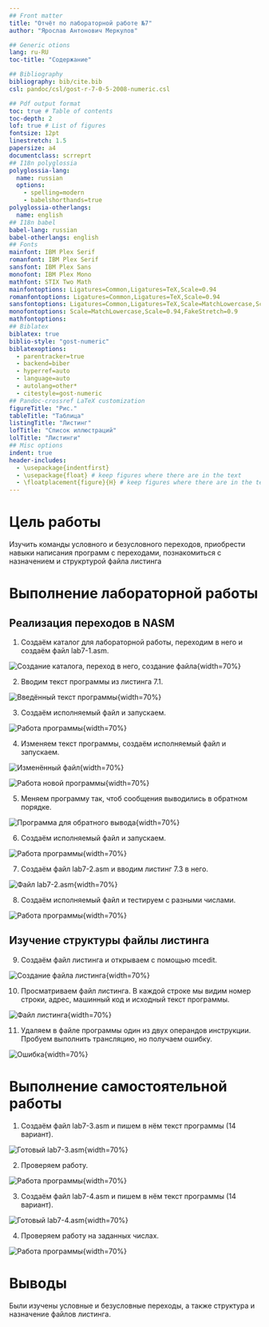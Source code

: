 ```yaml
---
## Front matter
title: "Отчёт по лабораторной работе №7"
author: "Ярослав Антонович Меркулов"

## Generic otions
lang: ru-RU
toc-title: "Содержание"

## Bibliography
bibliography: bib/cite.bib
csl: pandoc/csl/gost-r-7-0-5-2008-numeric.csl

## Pdf output format
toc: true # Table of contents
toc-depth: 2
lof: true # List of figures
fontsize: 12pt
linestretch: 1.5
papersize: a4
documentclass: scrreprt
## I18n polyglossia
polyglossia-lang:
  name: russian
  options:
	- spelling=modern
	- babelshorthands=true
polyglossia-otherlangs:
  name: english
## I18n babel
babel-lang: russian
babel-otherlangs: english
## Fonts
mainfont: IBM Plex Serif
romanfont: IBM Plex Serif
sansfont: IBM Plex Sans
monofont: IBM Plex Mono
mathfont: STIX Two Math
mainfontoptions: Ligatures=Common,Ligatures=TeX,Scale=0.94
romanfontoptions: Ligatures=Common,Ligatures=TeX,Scale=0.94
sansfontoptions: Ligatures=Common,Ligatures=TeX,Scale=MatchLowercase,Scale=0.94
monofontoptions: Scale=MatchLowercase,Scale=0.94,FakeStretch=0.9
mathfontoptions:
## Biblatex
biblatex: true
biblio-style: "gost-numeric"
biblatexoptions:
  - parentracker=true
  - backend=biber
  - hyperref=auto
  - language=auto
  - autolang=other*
  - citestyle=gost-numeric
## Pandoc-crossref LaTeX customization
figureTitle: "Рис."
tableTitle: "Таблица"
listingTitle: "Листинг"
lofTitle: "Список иллюстраций"
lolTitle: "Листинги"
## Misc options
indent: true
header-includes:
  - \usepackage{indentfirst}
  - \usepackage{float} # keep figures where there are in the text
  - \floatplacement{figure}{H} # keep figures where there are in the text
---
```


# Цель работы

Изучить команды условного и безусловного переходов, приобрести навыки написания программ с переходами, познакомиться с назначением и струкртурой файла листинга

# Выполнение лабораторной работы

## Реализация переходов в NASM

1.  Создаём каталог для лабораторной работы, переходим в него и создаём файл lab7-1.asm.

![Создание каталога, переход в него, создание файла](image/pic1.png){width=70%}

2.  Вводим текст программы из листинга 7.1.

![Введённый текст программы](image/pic2.png){width=70%}

3.  Создаём исполняемый файл и запускаем.

![Работа программы](image/pic3.png){width=70%}

4. Изменяем текст программы, создаём исполняемый файл и запускаем.

![Изменённый файл](image/pic4.png){width=70%}

![Работа новой программы](image/pic5.png){width=70%}

5.  Меняем программу так, чтоб сообщения выводились в обратном порядке.

![Программа для обратного вывода](image/pic6.png){width=70%}

6.  Создаём исполняемый файл и запускаем.

![Работа программы](image/pic7.png){width=70%}

7.  Создаём файл lab7-2.asm и вводим листинг 7.3 в него.

![Файл lab7-2.asm](image/pic8.png){width=70%}

8.  Создаём исполняемый файл и тестируем с разными числами.

![Работа программы](image/pic9.png){width=70%}

## Изучение структуры файлы листинга

9.  Создаём файл листинга и открываем с помощью mcedit.

![Создание файла листинга](image/pic10.png){width=70%}

10. Просматриваем файл листинга. В каждой строке мы видим номер строки, адрес, машинный код и исходный текст программы.

![Файл листинга](image/pic11.png){width=70%}

11. Удаляем в файле программы один из двух операндов инструкции. Пробуем выполнить трансляцию, но получаем ошибку.

![Ошибка](image/pic12.png){width=70%}

# Выполнение самостоятельной работы

1.  Создаём файл lab7-3.asm и пишем в нём текст программы (14 вариант).

![Готовый lab7-3.asm](image/pic13.png){width=70%}

2.  Проверяем работу.

![Работа программы](image/pic14.png){width=70%}

3.  Создаём файл lab7-4.asm и пишем в нём текст программы (14 вариант).

![Готовый lab7-4.asm](image/pic15.png){width=70%}

4. Проверяем работу на заданных числах.

![Работа программы](image/pic16.png){width=70%}

# Выводы

Были изучены условные и безусловные переходы, а также структура и назначение файлов листинга.

